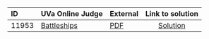 | ID | UVa Online Judge | External | Link to solution |
|:---|:---|:---|:---:|
| 11953 | [Battleships](https://onlinejudge.org/index.php?option=com_onlinejudge&Itemid=8&category=667&page=show_problem&problem=3104) | [PDF](https://onlinejudge.org/external/119/11953.pdf) | [Solution](https%3A//github.com/versenyi98/programming-contests/tree/master/UVa%20Online%20Judge/11953%2520-%2520Battleships)|
